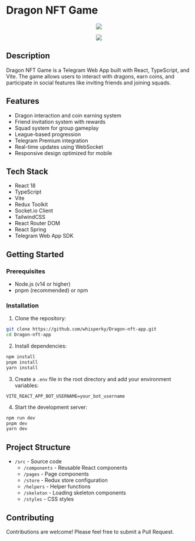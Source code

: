 # Dragon NFT Game

<p align="center">
  <img src="https://github.com/whisperky/Dragon-nft-app/blob/main/public/background/1.jpg" />
</p>

<p align="center">
  <img src="https://github.com/whisperky/Dragon-nft-app/blob/main/public/background/2.jpg" />
</p>

## Description

Dragon NFT Game is a Telegram Web App built with React, TypeScript, and Vite. The game allows users to interact with dragons, earn coins, and participate in social features like inviting friends and joining squads.

## Features

- Dragon interaction and coin earning system
- Friend invitation system with rewards
- Squad system for group gameplay
- League-based progression
- Telegram Premium integration
- Real-time updates using WebSocket
- Responsive design optimized for mobile

## Tech Stack

- React 18
- TypeScript
- Vite
- Redux Toolkit
- Socket.io Client
- TailwindCSS
- React Router DOM
- React Spring
- Telegram Web App SDK

## Getting Started

### Prerequisites

- Node.js (v14 or higher)
- pnpm (recommended) or npm

### Installation

1. Clone the repository:

```bash
git clone https://github.com/whisperky/Dragon-nft-app.git
cd Dragon-nft-app
```

2. Install dependencies:

```bash
npm install
pnpm install
yarn install
```

3. Create a `.env` file in the root directory and add your environment variables:

```env
VITE_REACT_APP_BOT_USERNAME=your_bot_username
```

4. Start the development server:

```bash
npm run dev
pnpm dev
yarn dev
```

## Project Structure

- `/src` - Source code
  - `/components` - Reusable React components
  - `/pages` - Page components
  - `/store` - Redux store configuration
  - `/helpers` - Helper functions
  - `/skeleton` - Loading skeleton components
  - `/styles` - CSS styles

## Contributing

Contributions are welcome! Please feel free to submit a Pull Request.
